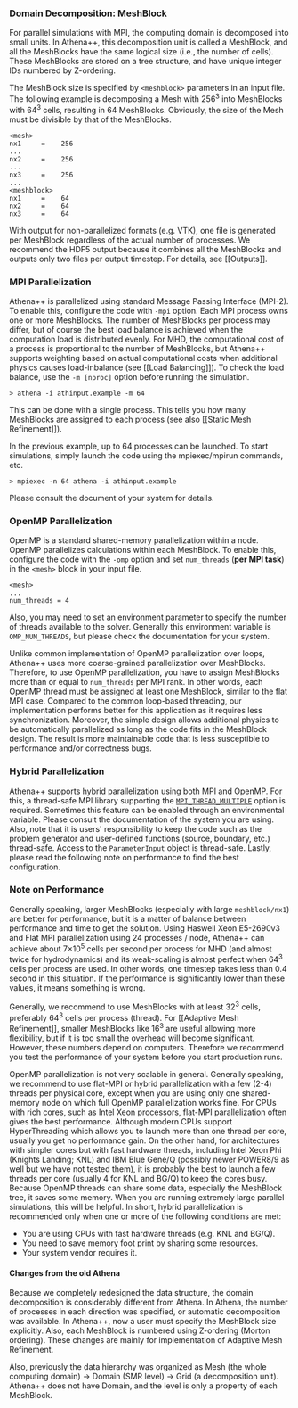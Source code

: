 ### Domain Decomposition: MeshBlock
For parallel simulations with MPI, the computing domain is decomposed into small units. In Athena++, this decomposition unit is called a MeshBlock, and all the MeshBlocks have the same logical size (i.e., the number of cells). These MeshBlocks are stored on a tree structure, and have unique integer IDs numbered by Z-ordering.

The MeshBlock size is specified by `<meshblock>` parameters in an input file. The following example is decomposing a Mesh with 256<sup>3</sup> into MeshBlocks with 64<sup>3</sup> cells, resulting in 64 MeshBlocks. Obviously, the size of the Mesh must be divisible by that of the MeshBlocks.

    <mesh>
    nx1     =    256
    ...
    nx2     =    256
    ...
    nx3     =    256
    ...
    <meshblock>
    nx1     =    64
    nx2     =    64
    nx3     =    64

With output for non-parallelized formats (e.g. VTK), one file is generated per MeshBlock regardless of the actual number of processes. We recommend the HDF5 output because it combines all the MeshBlocks and outputs only two files per output timestep. For details, see [[Outputs]].

### MPI Parallelization
Athena++ is parallelized using standard Message Passing Interface (MPI-2). To enable this, configure the code with `-mpi` option. Each MPI process owns one or more MeshBlocks. The number of MeshBlocks per process may differ, but of course the best load balance is achieved when the computation load is distributed evenly. For MHD, the computational cost of a process is proportional to the number of MeshBlocks, but Athena++ supports weighting based on actual computational costs when additional physics causes load-inbalance (see [[Load Balancing]]). To check the load balance, use the `-m [nproc]` option before running the simulation.

    > athena -i athinput.example -m 64

This can be done with a single process. This tells you how many MeshBlocks are assigned to each process (see also [[Static Mesh Refinement]]).

In the previous example, up to 64 processes can be launched. To start simulations, simply launch the code using the mpiexec/mpirun commands, etc.

    > mpiexec -n 64 athena -i athinput.example

Please consult the document of your system for details.

### OpenMP Parallelization
OpenMP is a standard shared-memory parallelization within a node. OpenMP parallelizes calculations within each MeshBlock. To enable this, configure the code with the `-omp` option and set `num_threads` (**per MPI task**) in the `<mesh>` block in your input file.

    <mesh>
    ...
    num_threads = 4

Also, you may need to set an environment parameter to specify the number of threads available to the solver. Generally this environment variable is `OMP_NUM_THREADS`, but please check the documentation for your system.

Unlike common implementation of OpenMP parallelization over loops, Athena++ uses more coarse-grained parallelization over MeshBlocks. Therefore, to use OpenMP parallelization, you have to assign MeshBlocks more than or equal to `num_threads` per MPI rank. In other words, each OpenMP thread must be assigned at least one MeshBlock, similar to the flat MPI case. Compared to the common loop-based threading, our implementation performs better for this application as it requires less synchronization. Moreover, the simple design allows additional physics to be automatically parallelized as long as the code fits in the MeshBlock design. The result is more maintainable code that is less susceptible to performance and/or correctness bugs. 

### Hybrid Parallelization
Athena++ supports hybrid parallelization using both MPI and OpenMP. For this, a thread-safe MPI library supporting the [`MPI_THREAD_MULTIPLE`](http://www.mcs.anl.gov/research/projects/mpi/mpi-standard/mpi-report-2.0/node165.htm) option is required. Sometimes this feature can be enabled through an environmental variable. Please consult the documentation of the system you are using. Also, note that it is users' responsibility to keep the code such as the problem generator and user-defined functions (source, boundary, etc.) thread-safe. Access to the `ParameterInput` object is thread-safe. Lastly, please read the following note on performance to find the best configuration.

### Note on Performance
Generally speaking, larger MeshBlocks (especially with large `meshblock/nx1`) are better for performance, but it is a matter of balance between performance and time to get the solution. Using Haswell Xeon E5-2690v3 and Flat MPI parallelization using 24 processes / node, Athena++ can achieve about 7&times;10<sup>5</sup> cells per second per process for MHD (and almost twice for hydrodynamics) and its weak-scaling is almost perfect when 64<sup>3</sup> cells per process are used. In other words, one timestep takes less than 0.4 second in this situation. If the performance is significantly lower than these values, it means something is wrong.

Generally, we recommend to use MeshBlocks with at least 32<sup>3</sup> cells, preferably 64<sup>3</sup> cells per process (thread). For [[Adaptive Mesh Refinement]], smaller MeshBlocks like 16<sup>3</sup> are useful allowing more flexibility, but if it is too small the overhead will become significant. However, these numbers depend on computers. Therefore we recommend you test the performance of your system before you start production runs.

OpenMP parallelization is not very scalable in general. Generally speaking, we recommend to use flat-MPI or hybrid parallelization with a few (2-4) threads per physical core, except when you are using only one shared-memory node on which full OpenMP parallelization works fine. For CPUs with rich cores, such as Intel Xeon processors, flat-MPI parallelization often gives the best performance. Although modern CPUs support HyperThreading which allows you to launch more than one thread per core, usually you get no performance gain. On the other hand, for architectures with simpler cores but with fast hardware threads, including Intel Xeon Phi (Knights Landing; KNL) and IBM Blue Gene/Q (possibly newer POWER8/9 as well but we have not tested them), it is probably the best to launch a few threads per core (usually 4 for KNL and BG/Q) to keep the cores busy. Because OpenMP threads can share some data, especially the MeshBlock tree, it saves some memory. When you are running extremely large parallel simulations, this will be helpful. In short, hybrid parallelization is recommended only when one or more of the following conditions are met:
* You are using CPUs with fast hardware threads (e.g. KNL and BG/Q).
* You need to save memory foot print by sharing some resources.
* Your system vendor requires it.


#### Changes from the old Athena
Because we completely redesigned the data structure, the domain decomposition is considerably different from Athena. In Athena, the number of processes in each direction was specified, or automatic decomposition was available. In Athena++, now a user must specify the MeshBlock size explicitly. Also, each MeshBlock is numbered using Z-ordering (Morton ordering). These changes are mainly for implementation of Adaptive Mesh Refinement.

Also, previously the data hierarchy was organized as Mesh (the whole computing domain) → Domain (SMR level) → Grid (a decomposition unit). Athena++ does not have Domain, and the level is only a property of each MeshBlock.
